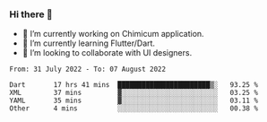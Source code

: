 ### Hi there 👋

<!--
**devcat37/devcat37** is a ✨ _special_ ✨ repository because its `README.md` (this file) appears on your GitHub profile.-->


- 🔭 I’m currently working on Chimicum application.
- 🌱 I’m currently learning Flutter/Dart.
- 👯 I’m looking to collaborate with UI designers.
<!-- - 🤔 I’m looking for help with ... -->

<!--START_SECTION:waka-->

```text
From: 31 July 2022 - To: 07 August 2022

Dart       17 hrs 41 mins  ███████████████████████▒░   93.25 %
XML        37 mins         ▓░░░░░░░░░░░░░░░░░░░░░░░░   03.25 %
YAML       35 mins         ▓░░░░░░░░░░░░░░░░░░░░░░░░   03.11 %
Other      4 mins          ░░░░░░░░░░░░░░░░░░░░░░░░░   00.38 %
```

<!--END_SECTION:waka-->
